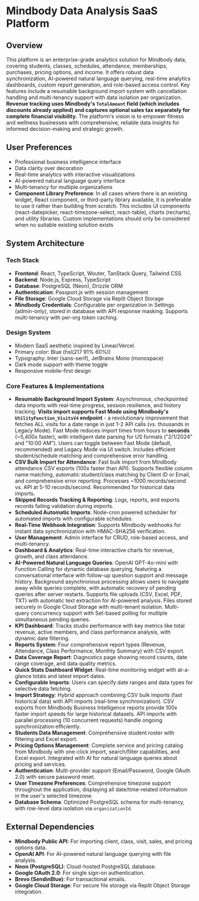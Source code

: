 # Mindbody Data Analysis SaaS Platform

## Overview

This platform is an enterprise-grade analytics solution for Mindbody data, covering students, classes, schedules, attendance, memberships, purchases, pricing options, and income. It offers robust data synchronization, AI-powered natural language querying, real-time analytics dashboards, custom report generation, and role-based access control. Key features include a resumable background import system with cancellation handling and multi-tenancy support with data isolation per organization. **Revenue tracking uses Mindbody's `TotalAmount` field (which includes discounts already applied) and captures optional sales tax separately for complete financial visibility.** The platform's vision is to empower fitness and wellness businesses with comprehensive, reliable data insights for informed decision-making and strategic growth.

## User Preferences

- Professional business intelligence interface
- Data clarity over decoration
- Real-time analytics with interactive visualizations
- AI-powered natural language query interface
- Multi-tenancy for multiple organizations
- **Component Library Preference**: In all cases where there is an existing widget, React component, or third-party library available, it is preferable to use it rather than building from scratch. This includes UI components (react-datepicker, react-timezone-select, react-table), charts (recharts), and utility libraries. Custom implementations should only be considered when no suitable existing solution exists

## System Architecture

### Tech Stack

- **Frontend**: React, TypeScript, Wouter, TanStack Query, Tailwind CSS
- **Backend**: Node.js, Express, TypeScript
- **Database**: PostgreSQL (Neon), Drizzle ORM
- **Authentication**: Passport.js with session management
- **File Storage**: Google Cloud Storage via Replit Object Storage
- **Mindbody Credentials**: Configurable per organization in Settings (admin-only), stored in database with API response masking. Supports multi-tenancy with per-org token caching.

### Design System

- Modern SaaS aesthetic inspired by Linear/Vercel
- Primary color: Blue (hsl(217 91% 60%))
- Typography: Inter (sans-serif), JetBrains Mono (monospace)
- Dark mode support with theme toggle
- Responsive mobile-first design

### Core Features & Implementations

- **Resumable Background Import System**: Asynchronous, checkpointed data imports with real-time progress, session resilience, and history tracking. **Visits import supports Fast Mode using Mindbody's `UtilityFunction_VisitsV4` endpoint** - a revolutionary improvement that fetches ALL visits for a date range in just 1-2 API calls (vs. thousands in Legacy Mode). Fast Mode reduces import times from hours to **seconds** (~5,400x faster), with intelligent date parsing for US formats ("2/1/2024" and "10:00 AM"). Users can toggle between Fast Mode (default, recommended) and Legacy Mode via UI switch. Includes efficient student/schedule matching and comprehensive error handling.
- **CSV Bulk Import for Attendance**: Fast bulk import from Mindbody attendance CSV exports (100x faster than API). Supports flexible column name matching, automatic student/class matching by Client ID or Email, and comprehensive error reporting. Processes ~1000 records/second vs. API at 5-10 records/second. Recommended for historical data imports.
- **Skipped Records Tracking & Reporting**: Logs, reports, and exports records failing validation during imports.
- **Scheduled Automatic Imports**: Node-cron powered scheduler for automated imports with configurable schedules.
- **Real-Time Webhook Integration**: Supports Mindbody webhooks for instant data synchronization with HMAC-SHA256 verification.
- **User Management**: Admin interface for CRUD, role-based access, and multi-tenancy.
- **Dashboard & Analytics**: Real-time interactive charts for revenue, growth, and class attendance.
- **AI-Powered Natural Language Queries**: OpenAI GPT-4o-mini with Function Calling for dynamic database querying, featuring a conversational interface with follow-up question support and message history. Background asynchronous processing allows users to navigate away while queries complete, with automatic recovery of pending queries after server restarts. Supports file uploads (CSV, Excel, PDF, TXT) with automatic text extraction for AI-powered analysis. Files stored securely in Google Cloud Storage with multi-tenant isolation. Multi-query concurrency support with Set-based polling for multiple simultaneous pending queries.
- **KPI Dashboard**: Tracks studio performance with key metrics like total revenue, active members, and class performance analysis, with dynamic date filtering.
- **Reports System**: Four comprehensive report types (Revenue, Attendance, Class Performance, Monthly Summary) with CSV export.
- **Data Coverage Report**: Diagnostics page showing record counts, date range coverage, and data quality metrics.
- **Quick Stats Dashboard Widget**: Real-time monitoring widget with at-a-glance totals and latest import dates.
- **Configurable Imports**: Users can specify date ranges and data types for selective data fetching.
- **Import Strategy**: Hybrid approach combining CSV bulk imports (fast historical data) with API imports (real-time synchronization). CSV exports from Mindbody Business Intelligence reports provide 100x faster import speeds for large historical datasets. API imports with parallel processing (10 concurrent requests) handle ongoing synchronization efficiently.
- **Students Data Management**: Comprehensive student roster with filtering and Excel export.
- **Pricing Options Management**: Complete service and pricing catalog from Mindbody with one-click import, search/filter capabilities, and Excel export. Integrated with AI for natural language queries about pricing and services.
- **Authentication**: Multi-provider support (Email/Password, Google OAuth 2.0) with secure password reset.
- **User Timezone Preferences**: Comprehensive timezone support throughout the application, displaying all date/time-related information in the user's selected timezone.
- **Database Schema**: Optimized PostgreSQL schema for multi-tenancy, with row-level data isolation via `organizationId`.

## External Dependencies

- **Mindbody Public API**: For importing client, class, visit, sales, and pricing options data.
- **OpenAI API**: For AI-powered natural language querying with file analysis.
- **Neon (PostgreSQL)**: Cloud-hosted PostgreSQL database.
- **Google OAuth 2.0**: For single sign-on authentication.
- **Brevo (SendinBlue)**: For transactional emails.
- **Google Cloud Storage**: For secure file storage via Replit Object Storage integration.